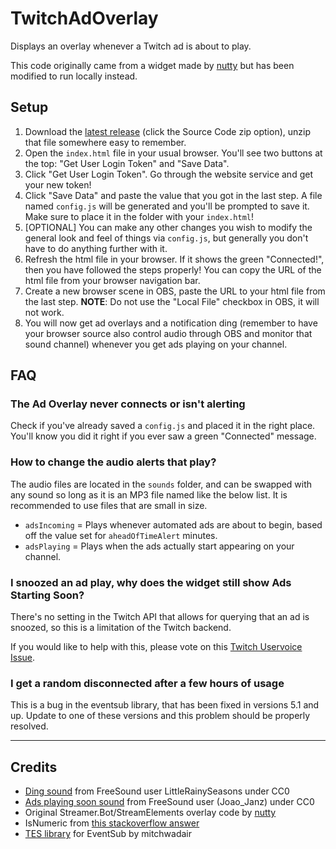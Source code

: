 # TwitchAdOverlay

Displays an overlay whenever a Twitch ad is about to play.

This code originally came from a widget made by [nutty](https://www.youtube.com/watch?v=e5B7ZNGtkac) but has been modified to run locally instead.

## Setup

1. Download the [latest release](https://github.com/SocksTheWolf/TwitchAdOverlay/releases/latest) (click the Source Code zip option), unzip that file somewhere easy to remember.
2. Open the `index.html` file in your usual browser. You'll see two buttons at the top: "Get User Login Token" and "Save Data".
3. Click "Get User Login Token". Go through the website service and get your new token!
4. Click "Save Data" and paste the value that you got in the last step. A file named `config.js` will be generated and you'll be prompted to save it. Make sure to place it in the folder with your `index.html`!
5. [OPTIONAL] You can make any other changes you wish to modify the general look and feel of things via `config.js`, but generally you don't have to do anything further with it.
6. Refresh the html file in your browser. If it shows the green "Connected!", then you have followed the steps properly! You can copy the URL of the html file from your browser navigation bar.
7. Create a new browser scene in OBS, paste the URL to your html file from the last step. **NOTE**: Do not use the "Local File" checkbox in OBS, it will not work.
8. You will now get ad overlays and a notification ding (remember to have your browser source also control audio through OBS and monitor that sound channel) whenever you get ads playing on your channel.

## FAQ

### The Ad Overlay never connects or isn't alerting

Check if you've already saved a `config.js` and placed it in the right place. You'll know you did it right if you ever saw a green "Connected" message.

### How to change the audio alerts that play?

The audio files are located in the `sounds` folder, and can be swapped with any sound so long as it is an MP3 file named like the below list. It is recommended to use files that are small in size.

- `adsIncoming` = Plays whenever automated ads are about to begin, based off the value set for `aheadOfTimeAlert` minutes.
- `adsPlaying` = Plays when the ads actually start appearing on your channel.

### I snoozed an ad play, why does the widget still show Ads Starting Soon?

There's no setting in the Twitch API that allows for querying that an ad is snoozed, so this is a limitation of the Twitch backend.

If you would like to help with this, please vote on this [Twitch Uservoice Issue](https://twitch.uservoice.com/forums/310213-developers/suggestions/48744287-who-and-when-snoozed-ad-schedule-updated).

### I get a random disconnected after a few hours of usage

This is a bug in the eventsub library, that has been fixed in versions 5.1 and up.
Update to one of these versions and this problem should be properly resolved.

---

## Credits

- [Ding sound](https://freesound.org/people/LittleRainySeasons/sounds/335908/) from FreeSound user LittleRainySeasons under CC0
- [Ads playing soon sound](https://freesound.org/people/Joao_Janz/sounds/478513/) from FreeSound user (Joao_Janz) under CC0
- Original Streamer.Bot/StreamElements overlay code by [nutty](https://www.youtube.com/@nuttylmao)
- IsNumeric from [this stackoverflow answer](https://stackoverflow.com/a/175787)
- [TES library](https://github.com/mitchwadair/tesjs) for EventSub by mitchwadair

